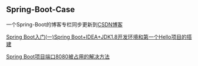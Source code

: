 ## Spring-Boot-Case
一个Spring-Boot的博客专栏同步更新到[CSDN博客](https://blog.csdn.net/define_LIN/column/info/29984)

[Spring Boot入门(一)Spring Boot+IDEA+JDK1.8开发环境和第一个Hello项目的搭建](https://github.com/defineYIDA/Spring-Boot-Case/blob/master/Spring%20Boot%E5%85%A5%E9%97%A8(%E4%B8%80)Spring%20Boot%2BIDEA%2BJDK1.8%E5%BC%80%E5%8F%91%E7%8E%AF%E5%A2%83%E5%92%8C%E7%AC%AC%E4%B8%80%E4%B8%AA%E9%A1%B9%E7%9B%AE%E7%9A%84%E6%90%AD%E5%BB%BA%EF%BC%8C%E9%99%84%E6%89%80%E9%9C%80%E8%B5%84%E6%BA%90%E9%93%BE%E6%8E%A5.md)

[Spring Boot项目端口8080被占用的解决方法](https://github.com/defineYIDA/Spring-Boot-Case/blob/master/Spring%20Boot%E9%A1%B9%E7%9B%AE%E7%AB%AF%E5%8F%A38080%E8%A2%AB%E5%8D%A0%E7%94%A8%E7%9A%84%E8%A7%A3%E5%86%B3%E6%96%B9%E6%B3%95.md)
